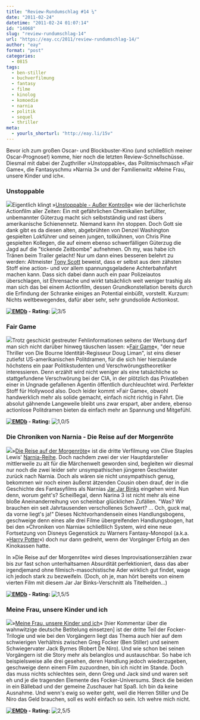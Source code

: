 ```yaml
---
title: "Review-Rundumschlag #14 ¼"
date: "2011-02-24"
datetime: "2011-02-24 01:07:14"
id: "14068"
slug: "review-rundumschlag-14"
url: "https://eay.cc/2011/review-rundumschlag-14/"
author: "eay"
format: "post"
categories:
  - 0815
tags:
  - ben-stiller
  - buchverfilmung
  - fantasy
  - filme
  - kinolog
  - komoedie
  - narnia
  - politik
  - sequel
  - thriller
meta:
  - yourls_shorturl: "http://eay.li/15v"
---
```


Bevor ich zum großen Oscar- und Blockbuster-Kino (und schließlich meiner Oscar-Prognose!) komme, hier noch die letzten Review-Schnellschüsse. Diesmal mit dabei der Zugthriller »Unstoppable«, das Politmischmasch »Fair Game«, die Fantasyschmu »Narnia 3« und der Familienwitz »Meine Frau, unsere Kinder und ich«.

### Unstoppable

![](https://eay.cc/uploads/2011/unstoppable.jpg)Eigentlich klingt »[Unstoppable - Außer Kontrolle](http://www.imdb.com/title/tt0477080/)« wie der lächerlichste Actionfilm aller Zeiten: Ein mit gefährlichen Chemikalien befüllter, unbemannter Güterzug macht sich selbstständig und rast übers amerikanische Schienennetz. Niemand kann ihn stoppen. Doch Gott sie dank gibt es da diesen alten, abgebrühten von Denzel Washington gespielten Lokführer und seinen jungen, tollkühnen, von Chris Pine gespielten Kollegen, die auf einem ebenso schwerfälligen Güterzug die Jagd auf die "tickende Zeitbombe" aufnehmen. Oh my, was habe ich Tränen beim Trailer gelacht! Nur um dann eines besseren belehrt zu werden: Altmeister [Tony Scott](http://www.imdb.com/name/nm0001716/) beweist, dass er selbst aus dem zähsten Stoff eine action- und vor allem spannungsgeladene Achterbahnfahrt machen kann. Dass sich dabei dann auch ein paar Polizeiautos überschlagen, ist Ehrensache und wirkt tatsächlich weit weniger trashig als man sich das bei einem Actionfilm, dessen Grundkonstellation bereits durch die Erfindung der Schranke einiges an Potential einbüßt, vorstellt. Kurzum: Nichts weltbewegendes, dafür aber sehr, sehr grundsolide Actionkost.

 **[![EMDb](/uploads/pages/emdb/emdb_mini.gif)](http://eay.cc/emdb/) - Rating:** ![3/5](/uploads/pages/emdb/s_3.gif)

### Fair Game

![](https://eay.cc/uploads/2011/fairgame.jpg)Trotz geschickt gestreuter Fehlinformationen seitens der Werbung darf man sich nicht darüber hinweg täuschen lassen: »[Fair Game](http://www.imdb.com/title/tt0977855/)«, "der neue Thriller von Die Bourne Identität-Regisseur Doug Liman", ist eins dieser zutiefst US-amerikanischen Politdramen, für die sich hier hierzulande höchstens ein paar Politikstudenten und Verschwörungstheoretiker interessieren. Denn erzählt wird nicht weniger als eine tatsächliche so stattgefundene Verschwörung bei der CIA, in der plötzlich das Privatleben einer in Ungnade gefallenen Agentin öffentlich durchleuchtet wird. Perfekter Stoff für Hollywood also. Doch leider kommt »Fair Game«, obwohl handwerklich mehr als solide gemacht, einfach nicht richtig in Fahrt. Die absolut gähnende Langeweile bleibt uns zwar erspart, aber andere, ebenso actionlose Politdramen bieten da einfach mehr an Spannung und Mitgefühl.

 **[![EMDb](/uploads/pages/emdb/emdb_mini.gif)](http://eay.cc/emdb/) - Rating:** ![1,0/5](/uploads/pages/emdb/s_1.gif)

### Die Chroniken von Narnia - Die Reise auf der Morgenröte

![](https://eay.cc/uploads/2011/narnia3.jpg)»[Die Reise auf der Morgenröte](http://www.imdb.com/title/tt0980970/)« ist die dritte Verfilmung von Clive Staples Lewis' [Narnia-Reihe](http://de.wikipedia.org/wiki/Die_Chroniken_von_Narnia). Doch nachdem zwei der vier Hauptdarsteller mittlerweile zu alt für die Märchenwelt geworden sind, begleiten wir diesmal nur noch die zwei leider sehr unsympathischen jüngeren Geschwister zurück nach Narnia. Doch als wären sie nicht unsympathisch genug, bekommen wir noch einen äußerst ätzenden Cousin oben drauf, der in die Geschichte des Fantasyfilms als Narnias [Jar Jar Binks](http://www.jedipedia.de/wiki/index.php/Jar_Jar_Binks) eingehen wird. Nun denn, worum geht's? Scheißegal, denn Narina 3 ist nicht mehr als eine bloße Aneinanderreihung von scheinbar glücklichen Zufällen. "Was? Wir brauchen ein seit Jahrtausenden verschollenes Schwert? ... Och, guck mal, da vorne liegt's ja!" Dieses Nichtvorhandensein eines Handlungsbogens, geschweige denn eines alle drei Filme übergreifenden Handlungsbogen, hat bei den »Chroniken von Narnia« schließlich System, wird eine neue Fortsetzung von Disneys Gegenstück zu Warners Fantasy-Monopol (a.k.a. »[Harry Potter](//eay.cc/tag/harry-potter/)«) doch nur dann gedreht, wenn der Vorgänger Erfolg an den Kinokassen hatte.

In »Die Reise auf der Morgenröte« wird dieses Improvisationserzählen zwar bis zur fast schon unterhaltsamen Absurdität perfektioniert, dass das aber irgendjemand ohne filmisch-masochistische Ader wirklich gut findet, wage ich jedoch stark zu bezweifeln. (Doch, oh je, man hört bereits von einem vierten Film mit diesem Jar Jar Binks-Verschnitt als Titelhelden...)

 **[![EMDb](/uploads/pages/emdb/emdb_mini.gif)](http://eay.cc/emdb/) - Rating:** ![1,5/5](/uploads/pages/emdb/s_1-5.gif)

### Meine Frau, unsere Kinder und ich

![](https://eay.cc/uploads/2011/littlefockers.jpg)»[Meine Frau, unsere Kinder und ich](http://www.imdb.com/title/tt0970866/)« \[hier Kommentar über die wahnwitzige deutsche Betitelung einsetzen\] ist der dritte Teil der Focker-Trilogie und wie bei den Vorgängern liegt das Thema auch hier auf dem schwierigen Verhältnis zwischen Greg Focker (Ben Stiller) und seinem Schwiegervater Jack Byrnes (Robert De Niro). Und wie schon bei seinen Vorgängern ist die Story mehr als belanglos und austauschbar. So habe ich beispielsweise alle drei gesehen, deren Handlung jedoch wiederzugeben, geschweige denn einem Film zuzuordnen, bin ich nicht im Stande. Doch das muss nichts schlechtes sein, denn Greg und Jack sind und waren seit eh und je die tragenden Elemente des Focker-Universums. Steck die beiden in ein Bällebad und der gemeine Zuschauer hat Spaß. Ich bin da keine Ausnahme. Und wenn's ewig so weiter geht, weil die Herren Stiller und De Niro das Geld brauchen, soll es wohl einfach so sein. Ich wehre mich nicht.

 **[![EMDb](/uploads/pages/emdb/emdb_mini.gif)](http://eay.cc/emdb/) - Rating:** ![2,5/5](/uploads/pages/emdb/s_2-5.gif)
